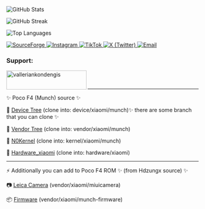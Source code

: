 ![GitHub Stats](https://github-readme-stats.vercel.app/api?username=valleriankondengis&show_icons=true&locale=en)

![GitHub Streak](https://github-readme-streak-stats.herokuapp.com/?user=valleriankondengis)

![Top Languages](https://github-readme-stats.vercel.app/api/top-langs?username=valleriankondengis&show_icons=true&locale=en&layout=compact)

<a href="https://sourceforge.net/projects/lighthouse/files/release/">
  <img src="https://img.shields.io/badge/SourceForge-FF6600?style=for-the-badge&logo=sourceforge&logoColor=white" alt="SourceForge"/>
</a>

<a href="https://www.instagram.com/valleriankondengis">
  <img src="https://img.shields.io/badge/Instagram-E4405F?style=for-the-badge&logo=instagram&logoColor=white" alt="Instagram"/>
</a>

<a href="https://www.tiktok.com/@valleriankondengis">
  <img src="https://img.shields.io/badge/TikTok-000000?style=for-the-badge&logo=tiktok&logoColor=white" alt="TikTok"/>
</a>

<a href="https://www.x.com/valleriankds">
  <img src="https://img.shields.io/badge/X-000000?style=for-the-badge&logo=twitter&logoColor=white" alt="X (Twitter)"/>
</a>

<a href="mailto:riankondengis@gmail.com">
  <img src="https://img.shields.io/badge/Email-D14836?style=for-the-badge&logo=gmail&logoColor=white" alt="Email"/>
</a>

<h3 align="left">Support:</h3>
<p><a href="https://ko-fi.com/valleriankondengis"> <img align="left" src="https://cdn.ko-fi.com/cdn/kofi3.png?v=3" height="50" width="210" alt="valleriankondengis" /></a></p><br><br>

---

✨ Poco F4 (Munch) source ✨

📁 [Device Tree](https://github.com/valleriankondengis/android_device_xiaomi_munch) (clone into: device/xiaomi/munch)✨ there are some branch that you can clone ✨

📁 [Vendor Tree](https://github.com/valleriankondengis/android_vendor_xiaomi_munch) (clone into: vendor/xiaomi/munch)

📁 [N0Kernel](https://github.com/valleriankondengis/kernel_xiaomi_sm8250) (clone into: kernel/xiaomi/munch)

📁 [Hardware_xiaomi](https://github.com/valleriankondengis/android_hardware_xiaomi) (clone into: hardware/xiaomi)

---

⚡ Additionally you can add to Poco F4 ROM ✨ (from Hdzungx source) ✨

📷 [Leica Camera](https://codeberg.org/munch-devs/android_vendor_xiaomi_miuicamera) (vendor/xiaomi/miuicamera)

📦 [Firmware](https://codeberg.org/munch-devs/android_vendor_xiaomi_munch-firmware) (vendor/xiaomi/munch-firmware)
